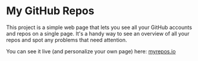 My GitHub Repos
==========================
This project is a simple web page that lets you see all your GitHub accounts and repos on a single page.  It's a handy way to see an overview of all your repos and spot any problems that need attention.

You can see it live (and personalize your own page) here: [myrepos.io](https://myrepos.io/)
